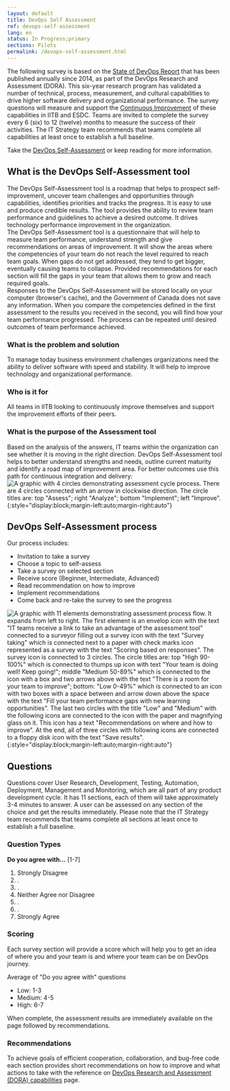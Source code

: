 ```yaml
---
layout: default
title: DevOps Self Assessment
ref: devops-self-assessment
lang: en
status: In Progress;primary
sections: Pilots
permalink: /devops-self-assessment.html
---
```


The following survey is based on the [State of DevOps Report](https://cloud.google.com/devops/state-of-devops/) that has been published annually since 2014, as part of the DevOps Research and Assessment (DORA).
This six-year research program has validated a number of technical, process, measurement, and cultural capabilities to drive higher software delivery and organizational performance.
The survey questions will measure and support the [Continuous Improvement](https://cloud.google.com/architecture/devops/devops-culture-transform) of these capabilities in IITB and ESDC.
Teams are invited to complete the survey every 6 (six) to 12 (twelve) months to measure the success of their activities.
The IT Strategy team recommends that teams complete all capabilities at least once to establish a full baseline.

Take the [DevOps Self-Assessment](https://sara-sabr.github.io/auto-evaluation-devops-self-assessment/#/) or keep reading for more information.

## What is the DevOps Self-Assessment tool

The DevOps Self-Assessment tool is a roadmap that helps to prospect self-improvement, uncover team challenges and opportunities through  capabilities, identifies priorities and tracks the progress.
It is easy to use and produce credible results.
The tool provides the ability to review team performance and guidelines to achieve a desired outcome.
It drives technology performance improvement in the organization.  
The DevOps Self-Assessment tool is a questionnaire that will help to measure team performance, understand strength and give recommendations on areas of improvement.
It will show the areas where the competencies of your team do not reach the level required to reach team goals.
When gaps do not get addressed, they tend to get bigger, eventually causing teams to collapse.
Provided recommendations for each section will fill the gaps in your team that allows them to grow and reach required goals.  
Responses to the DevOps Self-Assessment will be stored locally on your computer (browser's cache), and the Government of Canada does not save any information.
When you compare the competencies defined in the first assessment to the results you received in the second, you will find how your team performance progressed.
The process can be repeated until desired outcomes of team performance achieved.

### What is the problem and solution

To manage today business environment challenges organizations need the ability to deliver software with speed and stability.
It will help to improve technology and organizational performance.

### Who is it for

All teams in IITB looking to continuously improve themselves and support the improvement efforts of their peers.

### What is the purpose of the Assessment tool

Based on the analysis of the answers, IT teams within the organization can see whether it is moving in the right direction.
DevOps Self-Assessment tool helps to better understand strengths and needs, outline current maturity and identify a road map of improvement area.
For better outcomes use this path for continuous integration and delivery:
![A graphic with 4 circles demonstrating assessment cycle process.
There are 4 circles connected with an arrow  in clockwise direction.
The circle titles are: top "Assess"; right "Analyze"; bottom "Implement"; left "Improve".](assets/images/assessment_process_improvement.png){:style="display:block;margin-left:auto;margin-right:auto"}

## DevOps Self-Assessment process

Our process includes:

- Invitation to take a survey
- Choose a topic to self-assess
- Take a survey on selected section
- Receive score (Beginner, Intermediate, Advanced)
- Read recommendation on how to improve
- Implement recommendations
- Come back and re-take the survey to see the progress

![A graphic with 11 elements demonstrating assessment process flow.
It expands from left to right.
The first element is an envelop icon with the text "IT teams receive a link to take an advantage of the assessment tool" connected to a surveyor filling out a survey icon with the text "Survey taking" which is connected next to a paper with check marks icon represented as a survey with the text "Scoring based on responses".
The survey icon is connected to 3 circles.
The circle titles are: top "High 90-100%" which is connected to thumps up icon with text "Your team is doing well! Keep going!"; middle "Medium 50-89%" which is connected to the icon with a box and two arrows above with the text "There is a room for your team to improve"; bottom: "Low 0-49%" which is connected to an icon with two boxes with a space between and arrow down above the space with the text "Fill your team performance gaps with new learning opportunities".
The last two circles with the title "Low" and "Medium" with the following icons are connected to the icon with the paper and magnifying glass on it.
This icon has a text "Recommendations on where and how to improve".
At the end, all of three circles with following icons are connected to a floppy disk icon with the text "Save results".
](assets/images/assessment_tool_process.png){:style="display:block;margin-left:auto;margin-right:auto"}

## Questions

Questions cover User Research, Development, Testing, Automation, Deployment, Management and Monitoring, which are all  part of any product development cycle.
It has 11 sections, each of them will take approximately 3-4 minutes to answer.
A user can be assessed on any section of the choice and get the results immediately.
Please note that the IT Strategy team recommends that teams complete all sections at least once to establish a full baseline.

### Question Types

**Do you agree with...** [1-7]

1. Strongly Disagree
2. .
3. .
4. Neither Agree nor Disagree
5. .
6. .
7. Strongly Agree

### Scoring

Each survey section will provide a score which will help you to get an idea of where you and your team is and where your team can be on  DevOps journey.

Average of "Do you agree with" questions

- Low: 1-3
- Medium: 4-5
- High: 6-7

When complete, the assessment results are immediately available on the page followed by recommendations.

### Recommendations

To achieve goals of efficient cooperation, collaboration, and bug-free code each section provides short recommendations on how to improve and what actions to take with the reference on [DevOps Research and Assessment (DORA) capabilities](https://www.devops-research.com/research.html#capabilities) page.
